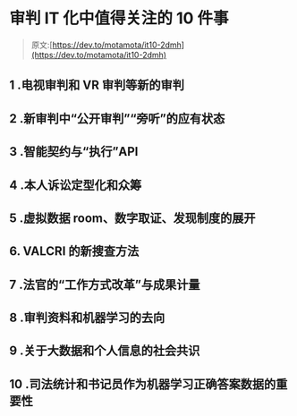 # 审判 IT 化中值得关注的 10 件事

> 原文:[https://dev.to/motamota/it10-2dmh](https://dev.to/motamota/it10-2dmh)

## **1 .电视审判和 VR 审判等新的审判**

## **2 .新审判中“公开审判”“旁听”的应有状态**

## **3 .智能契约与“执行”API**

## **4 .本人诉讼定型化和众筹**

## **5 .虚拟数据 room、数字取证、发现制度的展开**

## **6\. VALCRI 的新搜查方法**

## **7 .法官的“工作方式改革”与成果计量**

## **8 .审判资料和机器学习的去向**

## **9 .关于大数据和个人信息的社会共识**

## **10 .司法统计和书记员作为机器学习正确答案数据的重要性**